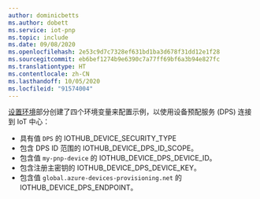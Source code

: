 ```yaml
---
author: dominicbetts
ms.author: dobett
ms.service: iot-pnp
ms.topic: include
ms.date: 09/08/2020
ms.openlocfilehash: 2e53c9d7c7328ef631bd1ba3d678f31dd12e1f28
ms.sourcegitcommit: eb6bef1274b9e6390c7a77ff69bf6a3b94e827fc
ms.translationtype: HT
ms.contentlocale: zh-CN
ms.lasthandoff: 10/05/2020
ms.locfileid: "91574004"
---
```

[设置环境](../articles/iot-pnp/set-up-environment.md)部分创建了四个环境变量来配置示例，以使用设备预配服务 (DPS) 连接到 IoT 中心：

* 具有值 `DPS` 的 IOTHUB_DEVICE_SECURITY_TYPE
* 包含 DPS ID 范围的 IOTHUB_DEVICE_DPS_ID_SCOPE。
* 包含值 `my-pnp-device` 的 IOTHUB_DEVICE_DPS_DEVICE_ID。
* 包含注册主密钥的 IOTHUB_DEVICE_DPS_DEVICE_KEY。
* 包含值 `global.azure-devices-provisioning.net` 的 IOTHUB_DEVICE_DPS_ENDPOINT。
